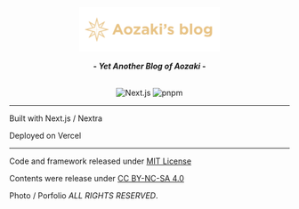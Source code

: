 <div align=center>
  <a href="https://blog.aozaki.cc/" target="_blank" rel="noopener noreferrer"><img src="/public/logo/logo_dark.svg" alt="aozaki's blog" width="50%" height="50%" /></a>
  
  <b>- <em>Yet Another Blog of Aozaki</em> -</b>
  
  <br>
  <a href="https://nextjs.org/" target="_blank" rel="noopener noreferrer"><img style="display: inline-block;" src="https://img.shields.io/badge/Next.js-black?style=flat-square&logo=next.js&logoColor=white" alt="Next.js" /></a>
  <a href="https://pnpm.io/" target="_blank" rel="noopener noreferrer"><img style="display: inline-block;" src="https://img.shields.io/badge/pnpm-%236C78AF.svg?style=flat-square&logo=pnpm&logoColor=white" alt="pnpm" />  </a>
</div>

---

Built with Next.js / Nextra

Deployed on Vercel

---

Code and framework released under [MIT License](https://github.com/aozaki-kuro/aozaki-next-blog/blob/master/LICENSE)

Contents were release under [CC BY-NC-SA 4.0](https://creativecommons.org/licenses/by-sa/4.0/)

Photo / Porfolio _ALL RIGHTS RESERVED_.
